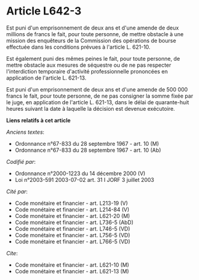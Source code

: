 # Article L642-3

Est puni d'un emprisonnement de deux ans et d'une amende de deux millions de francs le fait, pour toute personne, de mettre
obstacle à une mission des enquêteurs de la Commission des opérations de bourse effectuée dans les conditions prévues à
l'article L. 621-10.

Est également puni des mêmes peines le fait, pour toute personne, de mettre obstacle aux mesures de séquestre ou de ne pas
respecter l'interdiction temporaire d'activité professionnelle prononcées en application de l'article L. 621-13.

Est puni d'un emprisonnement de deux ans et d'une amende de 500 000 francs le fait, pour toute personne, de ne pas consigner
la somme fixée par le juge, en application de l'article L. 621-13, dans le délai de quarante-huit heures suivant la date à
laquelle la décision est devenue exécutoire.

**Liens relatifs à cet article**

_Anciens textes_:

  - Ordonnance n°67-833 du 28 septembre 1967 - art. 10 (M)
  - Ordonnance n°67-833 du 28 septembre 1967 - art. 10 (Ab)

_Codifié par_:

  - Ordonnance n°2000-1223 du 14 décembre 2000 (V)
  - Loi n°2003-591 2003-07-02 art. 31 I JORF 3 juillet 2003

_Cité par_:

  - Code monétaire et financier - art. L213-19 (V)
  - Code monétaire et financier - art. L214-84 (V)
  - Code monétaire et financier - art. L621-20 (M)
  - Code monétaire et financier - art. L736-5 (AbD)
  - Code monétaire et financier - art. L746-5 (VD)
  - Code monétaire et financier - art. L756-5 (VD)
  - Code monétaire et financier - art. L766-5 (VD)

_Cite_:

  - Code monétaire et financier - art. L621-10 (M)
  - Code monétaire et financier - art. L621-13 (M)
